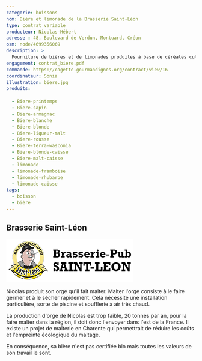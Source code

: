 ```yaml
---
categorie: boissons
nom: Bière et limonade de la Brasserie Saint-Léon
type: contrat variable
producteur: Nicolas-Hébert
adresse : 48, Boulevard de Verdun, Montuard, Créon
osm: node/4699356069
description: >
  Fourniture de bières et de limonades produites à base de céréales cultivées par Nicolas et brassées localement.
engagement: contrat_biere.pdf
commande: https://cagette.gourmandignes.org/contract/view/16
coordinateur: Sonia
illustration: biere.jpg
produits:

  - Biere-printemps
  - Biere-sapin
  - Biere-armagnac
  - Biere-blanche
  - Biere-blonde
  - Biere-liqueur-malt
  - Biere-rousse
  - Biere-terra-wasconia 
  - Biere-blonde-caisse
  - Biere-malt-caisse
  - limonade
  - limonade-framboise
  - limonade-rhubarbe
  - limonade-caisse
tags:
  - boisson
  - bière
---
```


## Brasserie Saint-Léon

![logo brasserie](./media/brasserie-saint-leon.png)

Nicolas produit son orge qu'il fait malter. Malter l'orge consiste à le faire germer et à le sécher rapidement. Cela nécessite une installation particulière, sorte de piscine et soufflerie à air très chaud.

La production d'orge de Nicolas est trop faible, 20 tonnes par an, pour la faire malter dans la région, il doit donc l'envoyer dans l'est de la France. Il existe un projet de malterie en Charente qui permettrait de réduire les coûts et l'empreinte écologique du maltage.

En conséquence, sa bière n'est pas certifiée bio mais toutes les valeurs de son travail le sont.